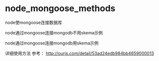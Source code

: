 # node_mongoose_methods
node使mongoose连接数据库

node通过mongoose连接mongodb不用skema示例

node通过mongoose连接mongodb用skema示例

详细使用方法 参考：
http://ourjs.com/detail/53ad24edb984bb4659000013
